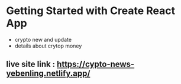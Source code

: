 # Getting Started with Create React App

- crypto new and update 
- details about crytop money

## live site link : https://cypto-news-yebenling.netlify.app/


